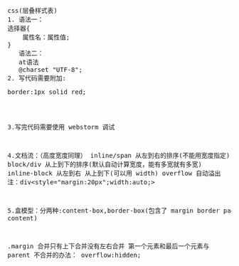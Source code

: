 <pre>

css(层叠样式表)
1. 语法一：
选择器{
    属性名：属性值;
}
   语法二：
   at语法
   @charset "UTF-8";
2. 写代码需要附加:
<pre>
border:1px solid red;
</pre>

3.写完代码需要使用 webstorm 调试

4.文档流：（高度宽度同理）
inline/span 从左到右的排序(不能用宽度指定)
block/div 从上到下的排序(默认自动计算宽度，能有多宽就有多宽)
inline-block 从左到右 从上到下(可以用 width)
overflow 自动溢出
注：div<style="margin:20px";width:auto;>

5.盒模型：分两种:content-box,border-box(包含了 margin border padding content)

.margin 合并只有上下合并没有左右合并
第一个元素和最后一个元素与 parent 不合并的办法：
overflow:hidden;

</pre>
